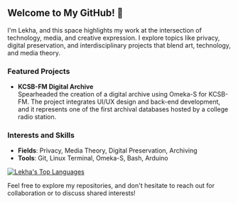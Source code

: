 ## Welcome to My GitHub! 🖖

I'm Lekha, and this space highlights my work at the intersection of technology, media, and creative expression. I explore topics like privacy, digital preservation, and interdisciplinary projects that blend art, technology, and media theory.

### Featured Projects

- **KCSB-FM Digital Archive**  
   Spearheaded the creation of a digital archive using Omeka-S for KCSB-FM. The project integrates UI/UX design and back-end development, and it represents one of the first archival databases hosted by a college radio station.

### Interests and Skills

- **Fields**: Privacy, Media Theory, Digital Preservation, Archiving
- **Tools**: Git, Linux Terminal, Omeka-S, Bash, Arduino

[![Lekha's Top Languages](https://github-readme-stats.vercel.app/api/top-langs/?username=lekhasapers&layout=compact&theme=dracula)](https://github.com/anuraghazra/github-readme-stats)

Feel free to explore my repositories, and don't hesitate to reach out for collaboration or to discuss shared interests!





